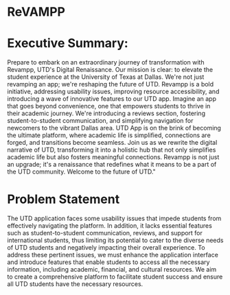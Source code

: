 # ReVAMPP
 
# Executive Summary:

Prepare to embark on an extraordinary journey of transformation with
Revampp, UTD's Digital Renaissance. Our mission is clear: to elevate the
student experience at the University of Texas at Dallas. We're not just
revamping an app; we're reshaping the future of UTD.
Revampp is a bold initiative, addressing usability issues, improving
resource accessibility, and introducing a wave of innovative features to
our UTD app. Imagine an app that goes beyond convenience, one that
empowers students to thrive in their academic journey.
We're introducing a reviews section, fostering student-to-student
communication, and simplifying navigation for newcomers to the
vibrant Dallas area. UTD App is on the brink of becoming the ultimate
platform, where academic life is simplified, connections are forged, and
transitions become seamless.
Join us as we rewrite the digital narrative of UTD, transforming it into a
holistic hub that not only simplifies academic life but also fosters
meaningful connections. Revampp is not just an upgrade; it's a
renaissance that redefines what it means to be a part of the UTD
community. Welcome to the future of UTD."

# Problem Statement

The UTD application faces some usability issues that impede students
from effectively navigating the platform. In addition, it lacks essential
features such as student-to-student communication, reviews, and
support for international students, thus limiting its potential to cater to
the diverse needs of UTD students and negatively impacting their overall
experience. To address these pertinent issues, we must enhance the
application interface and introduce features that enable students to
access all the necessary information, including academic, financial, and
cultural resources. We aim to create a comprehensive platform to
facilitate student success and ensure all UTD students have the
necessary resources.

